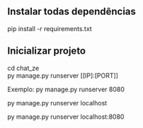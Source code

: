 
<!-- Para gerar o requirements.txt -->
<!-- pip freeze > requirements.txt -->

<!-- Credenciais /admin -->
<!-- admin -> admin2024 -->

## Instalar todas dependências
pip install -r requirements.txt

## Inicializar projeto
cd chat_ze<br>
py manage.py runserver [[IP]:[PORT]]

Exemplo:
  py manage.py runserver 8080
  
  py manage.py runserver localhost
  
  py manage.py runserver localhost:8080



